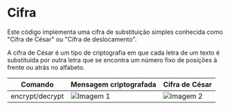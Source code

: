 # Cifra
Este código implementa uma cifra de substituição simples conhecida como "Cifra de César" ou "Cifra de deslocamento".

A cifra de César é um tipo de criptografia em que cada letra de um texto é substituída por outra letra que se encontra um número fixo de posições à frente ou atrás no alfabeto.

| Comando |  Mensagem criptografada       | Cifra de César   |
|---------|--------------------------|-------------------------|
| encrypt/decrypt | ![Imagem 1](https://github.com/nojirilucas/Cifra/assets/103136574/aab405ba-57d7-4d74-b7cb-6b19633db3e6) | ![Imagem 2](https://github.com/nojirilucas/Cifra/assets/103136574/8f1f7af8-b1e3-4e27-aa9e-5d51f1543c8b) |
